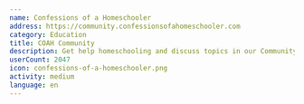 ```yaml
---
name: Confessions of a Homeschooler
address: https://community.confessionsofahomeschooler.com
category: Education
title: COAH Community
description: Get help homeschooling and discuss topics in our Community Forum
userCount: 2047
icon: confessions-of-a-homeschooler.png
activity: medium
language: en
---
```

